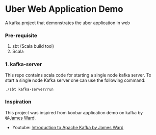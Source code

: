 # Uber Web Application Demo
A kafka project that demonstrates the uber application in web

### Pre-requisite
1. sbt (Scala build tool)
2. Scala

### 1. kafka-server
This repo contains scala code for starting a single node kafka server.
To start a single node Kafka server one can use the following command:
```bash
./sbt kafka-server/run
```

### Inspiration
This project was inspired from koobar application demo on kafka by [@James Ward](https://github.com/jamesward).<br />
* Youtube: [Introduction to Apache Kafka by James Ward](https://www.youtube.com/watch?v=UEg40Te8pnE&t=891s)

